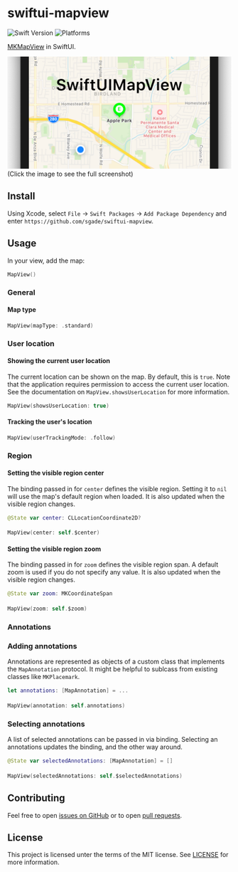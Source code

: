 # swiftui-mapview

![Swift Version](https://img.shields.io/badge/Swift-5.1-orange.svg?logo=swift)
![Platforms](https://img.shields.io/badge/Platforms-iOS-yellow.svg?logo=apple)

[MKMapView](https://developer.apple.com/documentation/mapkit/mkmapview) in SwiftUI.

[![Social Preview](assets/social-preview.png)](assets/screen.png)
(Click the image to see the full screenshot)

## Install

Using Xcode, select `File` -> `Swift Packages` -> `Add Package Dependency` and enter `https://github.com/sgade/swiftui-mapview`.

## Usage

In your view, add the map:

```swift
MapView()
```

### General

#### Map type

```swift
MapView(mapType: .standard)
```

### User location

#### Showing the current user location

The current location can be shown on the map. By default, this is `true`.
Note that the application requires permission to access the current user location.
See the documentation on `MapView.showsUserLocation` for more information.

```swift
MapView(showsUserLocation: true)
```

#### Tracking the user's location

```swift
MapView(userTrackingMode: .follow)
```

### Region

#### Setting the visible region center

The binding passed in for `center` defines the visible region. Setting it to `nil` will use the map's default region when loaded.
It is also updated when the visible region changes.

```swift
@State var center: CLLocationCoordinate2D?

MapView(center: self.$center)
```

#### Setting the visible region zoom

The binding passed in for `zoom` defines the visible region span. A default zoom is used if you do not specify any value.
It is also updated when the visible region changes.

```swift
@State var zoom: MKCoordinateSpan

MapView(zoom: self.$zoom)
```

### Annotations

### Adding annotations

Annotations are represented as objects of a custom class that implements the `MapAnnotation` protocol.
It might be helpful to sublcass from existing classes like `MKPlacemark`.

```swift
let annotations: [MapAnnotation] = ...

MapView(annotation: self.annotations)
```

### Selecting annotations

A list of selected annotations can be passed in via binding.
Selecting an annotations updates the binding, and the other way around.

```swift
@State var selectedAnnotations: [MapAnnotation] = []

MapView(selectedAnnotations: self.$selectedAnnotations)
```

## Contributing

Feel free to open [issues on GitHub](https://github.com/sgade/swiftui-mapview/issues) or to open [pull requests](https://github.com/sgade/swiftui-mapview/pulls).

## License

This project is licensed unter the terms of the MIT license. See [LICENSE](./LICENSE) for more information.
